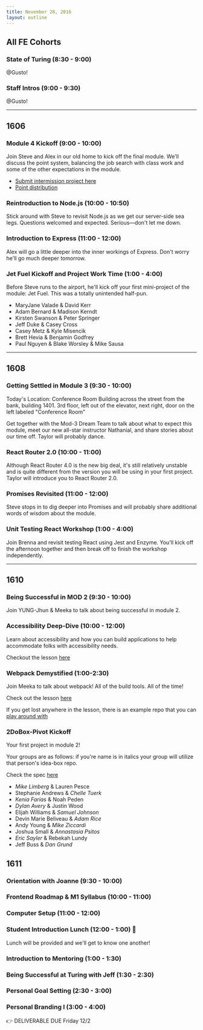 ```yaml
---
title: November 28, 2016
layout: outline
---
```


## All FE Cohorts

### State of Turing (8:30 - 9:00)

@Gusto!

### Staff Intros (9:00 - 9:30)

@Gusto!

***

## 1606

### Module 4 Kickoff (9:00 - 10:00)

Join Steve and Alex in our old home to kick off the final module. We'll discuss the point system, balancing the job search with class work and some of the other expectations in the module.

- [Submit intermission project here](https://goo.gl/forms/A7jGAmgMKM5FN5sC3)
- [Point distribution](https://docs.google.com/spreadsheets/d/e/2PACX-1vQbumbOLUBmF7mIKBBuDuX6Vohog7VOVtx6F4dVrrvttVVYKLuFZ6wf_z7obIY-XYux0i9WLdGBBSxV/pubhtml?gid=0&single=true)

### Reintroduction to Node.js (10:00 - 10:50)

Stick around with Steve to revisit Node.js as we get our server-side sea legs. Questions welcomed and expected. Serious—don't let me down.

### Introduction to Express (11:00 - 12:00)

Alex will go a little deeper into the inner workings of Express. Don't worry he'll go much deeper tomorrow.

### Jet Fuel Kickoff and Project Work Time (1:00 - 4:00)

Before Steve runs to the airport, he'll kick off your first mini-project of the module: Jet Fuel. This was a totally unintended half-pun.

* MaryJane Valade & David Kerr
* Adam Bernard & Madison Kerndt
* Kirsten Swanson & Peter Springer
* Jeff Duke & Casey Cross
* Casey Metz & Kyle Misencik
* Brett Hevia & Benjamin Godfrey
* Paul Nguyen & Blake Worsley & Mike Sausa

***

## 1608

### Getting Settled in Module 3 (9:30 - 10:00)

Today's Location: Conference Room
Building across the street from the bank, building 1401. 3rd floor, left out of the elevator, next right, door on the left labeled "Conference Room"

Get together with the Mod-3 Dream Team to talk about what to expect this module, meet our new all-star instructor Nathanial, and share stories about our time off. Taylor will probably dance.

### React Router 2.0 (10:00 - 11:00)

Although React Router 4.0 is the new big deal, it's still relatively unstable and is quite different from the version you will be using in your first project. Taylor will introduce you to React Router 2.0.

### Promises Revisited (11:00 - 12:00)

Steve stops in to dig deeper into Promises and will probably share additional words of wisdom about the module.

### Unit Testing React Workshop (1:00 - 4:00)

Join Brenna and revisit testing React using Jest and Enzyme. You'll kick off the afternoon together and then break off to finish the workshop independently.

***

## 1610

### Being Successful in MOD 2 (9:30 - 10:00)

Join YUNG-Jhun & Meeka to talk about being successful in module 2.

### Accessibility Deep-Dive (10:00 - 12:00)

Learn about accessibility and how you can build applications to help accommodate folks with accessibility needs.

Checkout the lesson [here](http://frontend.turing.io/lessons/accessibility-deep-dive.html)

### Webpack Demystified (1:00-2:30)

Join Meeka to talk about webpack! All of the build tools. All of the time!

Check out the lesson [here](http://frontend.turing.io/lessons/webpack-demystified.html)

If you get lost anywhere in the lesson, there is an example repo that you can [play around with](https://github.com/rrgayhart/webpack-demystified-example)

### 2DoBox-Pivot Kickoff

Your first project in module 2!

Your groups are as follows:
if you're name is in italics your group will utilize that person's idea-box repo.

Check the spec [here](http://frontend.turing.io/projects/2DoBox-Pivot)

* *Mike Limberg* & Lauren Pesce
* Stephanie Andrews & *Chelle Tuerk*
* *Kenia Farias* & Noah Peden
* *Dylan Avery* & Justin Wood
* Elijah Williams & *Samuel Johnson*
* Devin Marie Beliveau & *Adam Rice*
* Andy Young & *Mike Ziccardi*
* Joshua Small & *Annastasia Psitos*
* *Eric Sayler* & Rebekah Lundy
* Jeff Buss & *Dan Grund*

## 1611

### Orientation with Joanne (9:30 - 10:00)

### Frontend Roadmap & M1 Syllabus (10:00 - 11:00)

### Computer Setup (11:00 - 12:00)

### Student Introduction Lunch (12:00 - 1:00) :fork_and_knife:
Lunch will be provided and we'll get to know one another!

### Introduction to Mentoring (1:00 - 1:30)

### Being Successful at Turing with Jeff (1:30 - 2:30)

### Personal Goal Setting (2:30 - 3:00)

### Personal Branding I (3:00 - 4:00)
:point_right:  DELIVERABLE DUE Friday 12/2

